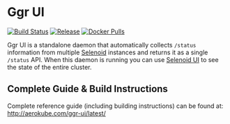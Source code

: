 # Ggr UI
[![Build Status](https://github.com/aerokube/ggr-ui/workflows/build/badge.svg)](https://github.com/aerokube/ggr-ui/actions?query=workflow%3Abuild)
[![Release](https://img.shields.io/github/release/aerokube/ggr-ui.svg)](https://github.com/aerokube/ggr-ui/releases/latest)
[![Docker Pulls](https://img.shields.io/docker/pulls/aerokube/ggr-ui.svg)](https://hub.docker.com/r/aerokube/ggr)

Ggr UI is a standalone daemon that automatically collects `/status` information from multiple [Selenoid](https://github.com/aerokube/selenoid) instances and returns it as a single `/status` API. When this daemon is running you can use [Selenoid UI](https://github.com/aerokube/selenoid-ui) to see the state of the entire cluster.

## Complete Guide & Build Instructions

Complete reference guide (including building instructions) can be found at: http://aerokube.com/ggr-ui/latest/
